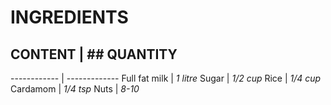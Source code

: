 # INGREDIENTS

## CONTENT | ## QUANTITY
------------ | -------------
Full fat milk | *1 litre* 
Sugar | *1/2 cup*
Rice | *1/4 cup*
Cardamom | *1/4 tsp*
Nuts | *8-10*
